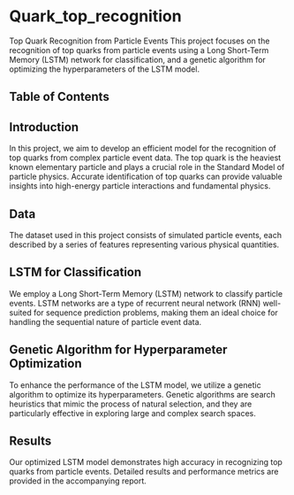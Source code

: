 # Quark_top_recognition
Top Quark Recognition from Particle Events
This project focuses on the recognition of top quarks from particle events using a Long Short-Term Memory (LSTM) network for classification, and a genetic algorithm for optimizing the hyperparameters of the LSTM model.

## Table of Contents

## Introduction
In this project, we aim to develop an efficient model for the recognition of top quarks from complex particle event data. The top quark is the heaviest known elementary particle and plays a crucial role in the Standard Model of particle physics. Accurate identification of top quarks can provide valuable insights into high-energy particle interactions and fundamental physics.

## Data
The dataset used in this project consists of simulated particle events, each described by a series of features representing various physical quantities.

## LSTM for Classification
We employ a Long Short-Term Memory (LSTM) network to classify particle events. LSTM networks are a type of recurrent neural network (RNN) well-suited for sequence prediction problems, making them an ideal choice for handling the sequential nature of particle event data.

## Genetic Algorithm for Hyperparameter Optimization
To enhance the performance of the LSTM model, we utilize a genetic algorithm to optimize its hyperparameters. Genetic algorithms are search heuristics that mimic the process of natural selection, and they are particularly effective in exploring large and complex search spaces.

## Results
Our optimized LSTM model demonstrates high accuracy in recognizing top quarks from particle events. Detailed results and performance metrics are provided in the accompanying report.
